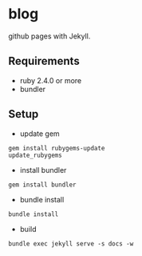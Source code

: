 # blog
github pages with Jekyll.

## Requirements
* ruby 2.4.0 or more
* bundler

## Setup

* update gem
```
gem install rubygems-update
update_rubygems
```

* install bundler
```
gem install bundler
```

* bundle install
```
bundle install
```

* build
```
bundle exec jekyll serve -s docs -w
```